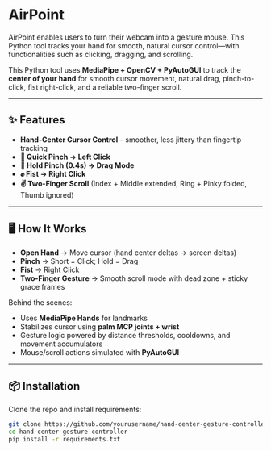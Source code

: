 # AirPoint
AirPoint enables users to turn their webcam into a gesture mouse. This Python tool tracks your hand for smooth, natural cursor control—with functionalities such as clicking, dragging, and scrolling.

This Python tool uses **MediaPipe + OpenCV + PyAutoGUI** to track the **center of your hand** for smooth cursor movement, natural drag, pinch-to-click, fist right-click, and a reliable two-finger scroll.

---

## ✨ Features
- **Hand-Center Cursor Control** – smoother, less jittery than fingertip tracking
- **🤏 Quick Pinch → Left Click**
- **🤏 Hold Pinch (0.4s) → Drag Mode**
- **✊ Fist → Right Click**
- **✌️ Two-Finger Scroll** (Index + Middle extended, Ring + Pinky folded, Thumb ignored)

---

## 🖥️ How It Works
- **Open Hand** → Move cursor (hand center deltas → screen deltas)  
- **Pinch** → Short = Click; Hold = Drag  
- **Fist** → Right Click  
- **Two-Finger Gesture** → Smooth scroll mode with dead zone + sticky grace frames  

Behind the scenes:
- Uses **MediaPipe Hands** for landmarks  
- Stabilizes cursor using **palm MCP joints + wrist**  
- Gesture logic powered by distance thresholds, cooldowns, and movement accumulators  
- Mouse/scroll actions simulated with **PyAutoGUI**

---

## 📦 Installation
Clone the repo and install requirements:

```bash
git clone https://github.com/yourusername/hand-center-gesture-controller.git
cd hand-center-gesture-controller
pip install -r requirements.txt
